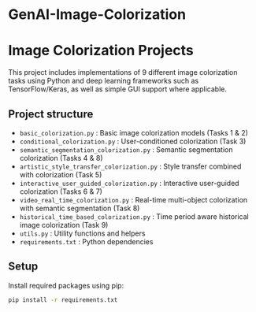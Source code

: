 # GenAI-Image-Colorization

# Image Colorization Projects

This  project  includes  implementations  of 9 different image colorization tasks  using  Python and  deep learning  frameworks such as  TensorFlow/Keras, as  well  as  simple  GUI  support  where applicable.

## Project structure

- `basic_colorization.py` : Basic image colorization models (Tasks 1 & 2)
- `conditional_colorization.py` : User-conditioned colorization (Task 3)
- `semantic_segmentation_colorization.py` : Semantic segmentation colorization (Tasks 4 & 8)
- `artistic_style_transfer_colorization.py` : Style transfer combined with colorization (Task 5)
- `interactive_user_guided_colorization.py` : Interactive user-guided colorization (Tasks 6 & 7)
- `video_real_time_colorization.py` : Real-time multi-object colorization with semantic segmentation (Task 8)
- `historical_time_based_colorization.py` : Time period aware historical image colorization (Task 9)
- `utils.py` : Utility functions and helpers
- `requirements.txt` : Python dependencies

## Setup

Install required packages using pip:

```bash
pip install -r requirements.txt
